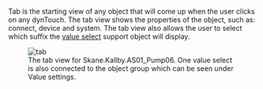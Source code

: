 Tab is the starting view of any object that will come up when the user clicks on any dynTouch. The tab view shows the properties of the object, such as: connect, device and system. The tab view also allows the user to select which suffix the [value select](/docs/Object_Library/Smart_Objects/Support_Objects/Value_Select.md) support object will display.

<figure>
    <img src="../pics/tab.png" 
         alt="tab">
    <figcaption>The tab view for Skane.Kallby.AS01_Pump06. One value select is also connected to the object group which can be seen under Value settings.</figcaption>
</figure>
